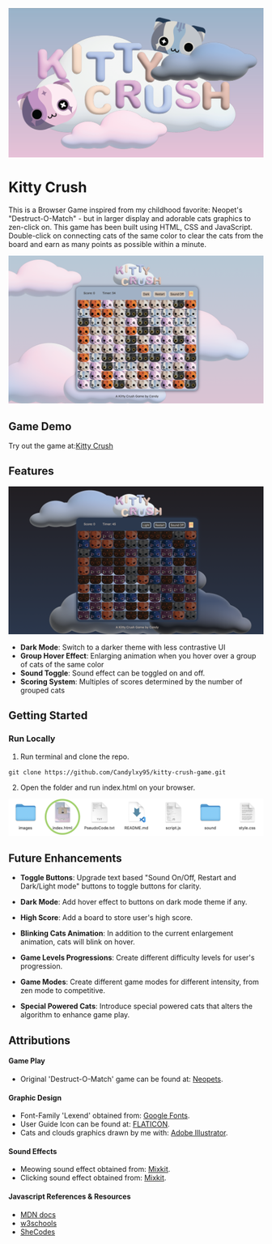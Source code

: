 ![Kitty Crush Logo](/README-images/Kitty-crush-logo.png)

# Kitty Crush

This is a Browser Game inspired from my childhood favorite: Neopet's "Destruct-O-Match" - but in larger display and adorable cats graphics to zen-click on. This game has been built using HTML, CSS and JavaScript. Double-click on connecting cats of the same color to clear the cats from the board and earn as many points as possible within a minute.

![Kitty Crush in Light Mode](/README-images/Kitty-Crush-Lightmode.png)

## Game Demo

Try out the game at:[Kitty Crush](https://candylxy95.github.io/kitty-crush-game/)

## Features

![Kitty Crush in Dark Mode](/README-images/Kitty-Crush-Darkmode.png)

- **Dark Mode**: Switch to a darker theme with less contrastive UI
- **Group Hover Effect**: Enlarging animation when you hover over a group of cats of the same color
- **Sound Toggle**: Sound effect can be toggled on and off.
- **Scoring System**: Multiples of scores determined by the number of grouped cats

## Getting Started

### Run Locally

1. Run terminal and clone the repo.

```
git clone https://github.com/Candylxy95/kitty-crush-game.git
```

2. Open the folder and run index.html on your browser.

![index.html](/README-images/Folder.png)

## Future Enhancements

- **Toggle Buttons**: Upgrade text based "Sound On/Off, Restart and Dark/Light mode" buttons to toggle buttons for clarity.

- **Dark Mode**: Add hover effect to buttons on dark mode theme if any.
- **High Score**: Add a board to store user's high score.
- **Blinking Cats Animation**: In addition to the current enlargement animation, cats will blink on hover.
- **Game Levels Progressions**: Create different difficulty levels for user's progression.
- **Game Modes**: Create different game modes for different intensity, from zen mode to competitive.
- **Special Powered Cats**: Introduce special powered cats that alters the algorithm to enhance game play.

## Attributions

#### Game Play

- Original 'Destruct-O-Match' game can be found at: [Neopets](https://www.neopets.com/games/game.phtml?game_id=999).

#### Graphic Design

- Font-Family 'Lexend' obtained from: [Google Fonts](https://fonts.googleapis.com/css2?family=Lexend:wght@100..900&display=swap).
- User Guide Icon can be found at: [FLATICON](https://www.flaticon.com/free-icons/manual).
- Cats and clouds graphics drawn by me with: [Adobe Illustrator](https://www.adobe.com/sg/products/illustrator).

#### Sound Effects

- Meowing sound effect obtained from: [Mixkit](https://mixkit.co).
- Clicking sound effect obtained from: [Mixkit](https://mixkit.co).

#### Javascript References & Resources

- [MDN docs](https://developer.mozilla.org/en-US/)
- [w3schools](https://www.w3schools.com)
- [SheCodes](https://www.shecodes.io)
